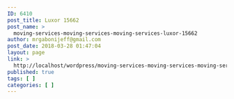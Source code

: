```yaml
---
ID: 6410
post_title: Luxor 15662
post_name: >
  moving-services-moving-services-moving-services-luxor-15662
author: mrgabonijeff@gmail.com
post_date: 2018-03-28 01:47:04
layout: page
link: >
  http://localhost/wordpress/moving-services-moving-services-moving-services-luxor-15662/
published: true
tags: [ ]
categories: [ ]
---
```

